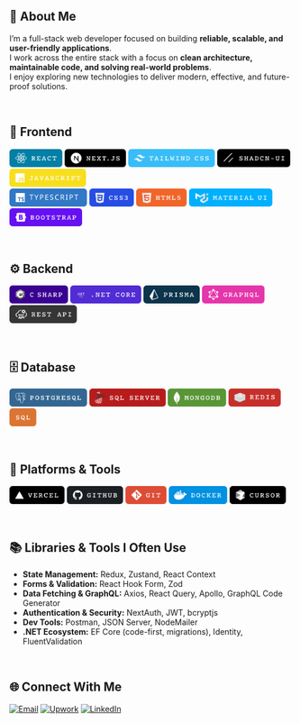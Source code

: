 ## 👋 About Me

I’m a full-stack web developer focused on building **reliable, scalable, and user-friendly applications**.  
I work across the entire stack with a focus on **clean architecture, maintainable code, and solving real-world problems**.  
I enjoy exploring new technologies to deliver modern, effective, and future-proof solutions.

<br>

## 🧭 Frontend

<p>
  <a href="https://react.dev/"><img src="https://raw.githubusercontent.com/Hereetria/hereetria-assets/main/badges/react-logo.svg" alt="React Logo" height="32" /></a>
  <a href="https://nextjs.org/"><img src="https://raw.githubusercontent.com/Hereetria/hereetria-assets/main/badges/nextjs-logo.svg" alt="Next.js Logo" height="32" /></a>
  <a href="https://tailwindcss.com/"><img src="https://raw.githubusercontent.com/Hereetria/hereetria-assets/main/badges/tailwindcss-logo.svg" alt="Tailwind CSS Logo" height="32" /></a>
  <a href="https://ui.shadcn.com/"><img src="https://raw.githubusercontent.com/Hereetria/hereetria-assets/main/badges/shadcn-ui-logo.svg" alt="shadcn/ui Logo" height="32" /></a>
  <a href="https://developer.mozilla.org/en-US/docs/Web/JavaScript"><img src="https://raw.githubusercontent.com/Hereetria/hereetria-assets/main/badges/javascript-logo.svg" alt="JavaScript Logo" height="32" /></a>
  <br>
  <a href="https://www.typescriptlang.org/"><img src="https://raw.githubusercontent.com/Hereetria/hereetria-assets/main/badges/typescript-logo.svg" alt="TypeScript Logo" height="32" /></a>
  <a href="https://developer.mozilla.org/en-US/docs/Web/CSS"><img src="https://raw.githubusercontent.com/Hereetria/hereetria-assets/main/badges/css3-logo.svg" alt="CSS3 Logo" height="32" /></a>
  <a href="https://developer.mozilla.org/en-US/docs/Glossary/HTML5"><img src="https://raw.githubusercontent.com/Hereetria/hereetria-assets/main/badges/html5-logo.svg" alt="HTML5 Logo" height="32" /></a>
  <a href="https://mui.com/"><img src="https://raw.githubusercontent.com/Hereetria/hereetria-assets/main/badges/material-ui-logo.svg" alt="Material UI Logo" height="32" /></a>
  <a href="https://getbootstrap.com/"><img src="https://raw.githubusercontent.com/Hereetria/hereetria-assets/main/badges/bootstrap-logo.svg" alt="Bootstrap Logo" height="32" /></a>
</p>

<br>

## ⚙️ Backend

<p>
  <a href="https://learn.microsoft.com/en-us/dotnet/csharp/"><img src="https://raw.githubusercontent.com/Hereetria/hereetria-assets/main/badges/csharp-logo.svg" alt="C# Logo" height="32" /></a>
  <a href="https://dotnet.microsoft.com/en-us/learn/dotnet/what-is-dotnet"><img src="https://raw.githubusercontent.com/Hereetria/hereetria-assets/main/badges/dotnet-core-logo.svg" alt=".NET Core Logo" height="32" /></a>
  <a href="https://www.prisma.io/docs"><img src="https://raw.githubusercontent.com/Hereetria/hereetria-assets/main/badges/prisma-logo.svg" alt="Prisma Logo" height="32" /></a>
  <a href="https://graphql.org/learn/"><img src="https://raw.githubusercontent.com/Hereetria/hereetria-assets/main/badges/graphql-logo.svg" alt="GraphQL Logo" height="32" /></a>
  <a href="https://restfulapi.net/"><img src="https://raw.githubusercontent.com/Hereetria/hereetria-assets/main/badges/restapi-logo.svg" alt="REST API Logo" height="32" /></a>
</p>

<br>

## 🗄️ Database

<p>
  <a href="https://www.postgresql.org/"><img src="https://raw.githubusercontent.com/Hereetria/hereetria-assets/main/badges/postgresql-logo.svg" alt="PostgreSQL Logo" height="32" /></a>
  <a href="https://learn.microsoft.com/en-us/sql/sql-server/"><img src="https://raw.githubusercontent.com/Hereetria/hereetria-assets/main/badges/sqlserver-logo.svg" alt="SQL Server Logo" height="32" /></a>
  <a href="https://www.mongodb.com/"><img src="https://raw.githubusercontent.com/Hereetria/hereetria-assets/main/badges/mongodb-logo.svg" alt="MongoDB Logo" height="32" /></a>
  <a href="https://redis.io/"><img src="https://raw.githubusercontent.com/Hereetria/hereetria-assets/main/badges/redis-logo.svg" alt="Redis Logo" height="32" /></a>
  <a href="https://en.wikipedia.org/wiki/SQL"><img src="https://raw.githubusercontent.com/Hereetria/hereetria-assets/main/badges/sql-logo.svg" alt="SQL Logo" height="32" /></a>
</p>

<br>

## 🧰 Platforms & Tools

<p>
  <a href="https://vercel.com/"><img src="https://raw.githubusercontent.com/Hereetria/hereetria-assets/main/badges/vercel-logo.svg" alt="Vercel Logo" height="32" /></a>
  <a href="https://github.com/"><img src="https://raw.githubusercontent.com/Hereetria/hereetria-assets/main/badges/github-logo.svg" alt="GitHub Logo" height="32" /></a>
  <a href="https://git-scm.com/"><img src="https://raw.githubusercontent.com/Hereetria/hereetria-assets/main/badges/git-logo.svg" alt="Git Logo" height="32" /></a>
  <a href="https://www.docker.com/"><img src="https://raw.githubusercontent.com/Hereetria/hereetria-assets/main/badges/docker-logo.svg" alt="Docker Logo" height="32" /></a>
  <a href="https://cursor.sh/"><img src="https://raw.githubusercontent.com/Hereetria/hereetria-assets/main/badges/cursor-logo.svg" alt="Cursor AI Logo" height="32" /></a>
</p>

<br>

## 📚 Libraries & Tools I Often Use

- **State Management:** Redux, Zustand, React Context  
- **Forms & Validation:** React Hook Form, Zod  
- **Data Fetching & GraphQL:** Axios, React Query, Apollo, GraphQL Code Generator  
- **Authentication & Security:** NextAuth, JWT, bcryptjs  
- **Dev Tools:** Postman, JSON Server, NodeMailer  
- **.NET Ecosystem:** EF Core (code-first, migrations), Identity, FluentValidation

<br>

## 🌐 Connect With Me

[![Email](https://img.shields.io/badge/Email-D14836?style=for-the-badge&logo=gmail&logoColor=white)](mailto:yusufokansirkeci@gmail.com)
[![Upwork](https://img.shields.io/badge/Upwork-6FDA44?style=for-the-badge&logo=Upwork&logoColor=white)](https://www.upwork.com/freelancers/~01f4d924f801b9915b)
[![LinkedIn](https://img.shields.io/badge/LinkedIn-0077B5?style=for-the-badge&logo=linkedin&logoColor=white)](https://www.linkedin.com/in/yusuf-okan-sirkeci-698720319)
